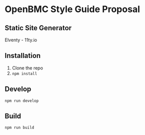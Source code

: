 # OpenBMC Style Guide Proposal

## Static Site Generator
Elventy - 11ty.io

## Installation
1. Clone the repo
2. `npm install`

## Develop
`npm run develop`

## Build
`npm run build`


